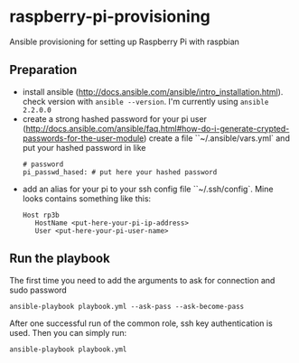 # raspberry-pi-provisioning
Ansible provisioning for setting up Raspberry Pi with raspbian

## Preparation

* install ansible (http://docs.ansible.com/ansible/intro_installation.html).
  check version with `ansible --version`. I'm currently using `ansible 2.2.0.0`
* create a strong hashed password for your pi user (http://docs.ansible.com/ansible/faq.html#how-do-i-generate-crypted-passwords-for-the-user-module)
  create a file ``~/.ansible/vars.yml` and put your hashed password in like
  ```
  # password
  pi_passwd_hased: # put here your hashed password
  ```
* add an alias for your pi to your ssh config file ``~/.ssh/config`. Mine looks contains something like this:
  ```
  Host rp3b
     HostName <put-here-your-pi-ip-address>
     User <put-here-your-pi-user-name>
  ```

## Run the playbook

The first time you need to add the arguments to ask for connection and sudo password
```
ansible-playbook playbook.yml --ask-pass --ask-become-pass
```

After one successful run of the common role, ssh key authentication is used. Then you can simply run:
```
ansible-playbook playbook.yml
```
